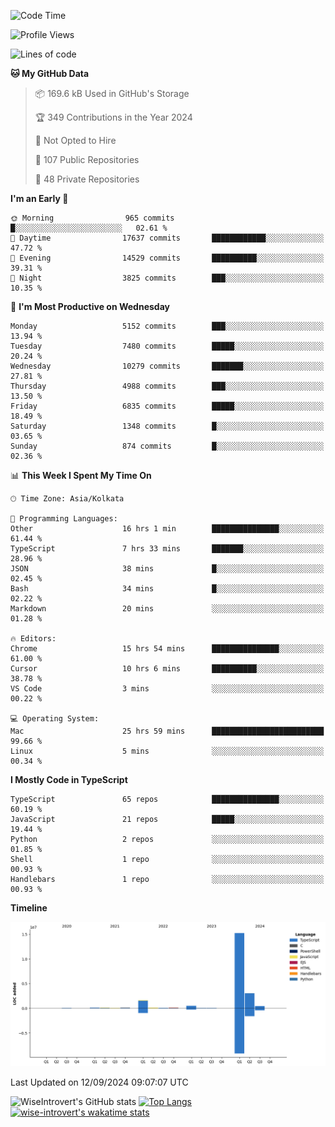 <!--START_SECTION:waka-->
![Code Time](http://img.shields.io/badge/Code%20Time-1%2C597%20hrs%2015%20mins-blue)

![Profile Views](http://img.shields.io/badge/Profile%20Views-0-blue)

![Lines of code](https://img.shields.io/badge/From%20Hello%20World%20I%27ve%20Written-21.5%20million%20lines%20of%20code-blue)

**🐱 My GitHub Data** 

> 📦 169.6 kB Used in GitHub's Storage 
 > 
> 🏆 349 Contributions in the Year 2024
 > 
> 🚫 Not Opted to Hire
 > 
> 📜 107 Public Repositories 
 > 
> 🔑 48 Private Repositories 
 > 
**I'm an Early 🐤** 

```text
🌞 Morning                965 commits         █░░░░░░░░░░░░░░░░░░░░░░░░   02.61 % 
🌆 Daytime                17637 commits       ████████████░░░░░░░░░░░░░   47.72 % 
🌃 Evening                14529 commits       ██████████░░░░░░░░░░░░░░░   39.31 % 
🌙 Night                  3825 commits        ███░░░░░░░░░░░░░░░░░░░░░░   10.35 % 
```
📅 **I'm Most Productive on Wednesday** 

```text
Monday                   5152 commits        ███░░░░░░░░░░░░░░░░░░░░░░   13.94 % 
Tuesday                  7480 commits        █████░░░░░░░░░░░░░░░░░░░░   20.24 % 
Wednesday                10279 commits       ███████░░░░░░░░░░░░░░░░░░   27.81 % 
Thursday                 4988 commits        ███░░░░░░░░░░░░░░░░░░░░░░   13.50 % 
Friday                   6835 commits        █████░░░░░░░░░░░░░░░░░░░░   18.49 % 
Saturday                 1348 commits        █░░░░░░░░░░░░░░░░░░░░░░░░   03.65 % 
Sunday                   874 commits         █░░░░░░░░░░░░░░░░░░░░░░░░   02.36 % 
```


📊 **This Week I Spent My Time On** 

```text
🕑︎ Time Zone: Asia/Kolkata

💬 Programming Languages: 
Other                    16 hrs 1 min        ███████████████░░░░░░░░░░   61.44 % 
TypeScript               7 hrs 33 mins       ███████░░░░░░░░░░░░░░░░░░   28.96 % 
JSON                     38 mins             █░░░░░░░░░░░░░░░░░░░░░░░░   02.45 % 
Bash                     34 mins             █░░░░░░░░░░░░░░░░░░░░░░░░   02.22 % 
Markdown                 20 mins             ░░░░░░░░░░░░░░░░░░░░░░░░░   01.28 % 

🔥 Editors: 
Chrome                   15 hrs 54 mins      ███████████████░░░░░░░░░░   61.00 % 
Cursor                   10 hrs 6 mins       ██████████░░░░░░░░░░░░░░░   38.78 % 
VS Code                  3 mins              ░░░░░░░░░░░░░░░░░░░░░░░░░   00.22 % 

💻 Operating System: 
Mac                      25 hrs 59 mins      █████████████████████████   99.66 % 
Linux                    5 mins              ░░░░░░░░░░░░░░░░░░░░░░░░░   00.34 % 
```

**I Mostly Code in TypeScript** 

```text
TypeScript               65 repos            ███████████████░░░░░░░░░░   60.19 % 
JavaScript               21 repos            █████░░░░░░░░░░░░░░░░░░░░   19.44 % 
Python                   2 repos             ░░░░░░░░░░░░░░░░░░░░░░░░░   01.85 % 
Shell                    1 repo              ░░░░░░░░░░░░░░░░░░░░░░░░░   00.93 % 
Handlebars               1 repo              ░░░░░░░░░░░░░░░░░░░░░░░░░   00.93 % 
```



**Timeline**

![Lines of Code chart](https://raw.githubusercontent.com/wise-introvert/wise-introvert/master/assets/bar_graph.png)


 Last Updated on 12/09/2024 09:07:07 UTC
<!--END_SECTION:waka-->

![WiseIntrovert's GitHub stats](https://github-readme-stats.vercel.app/api?username=wise-introvert&count_private=true&show_icons=true)
[![Top Langs](https://github-readme-stats.vercel.app/api/top-langs/?username=wise-introvert&langs_count=10)](https://github.com/anuraghazra/github-readme-stats)
[![wise-introvert's wakatime stats](https://github-readme-stats.vercel.app/api/wakatime?username=wiseintrovert)](https://github.com/anuraghazra/github-readme-stats)
